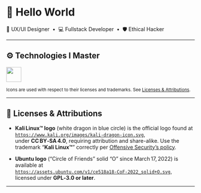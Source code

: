 <h1 align="left">👋 Hello World</h1>

<p align="left">
  🎨 UX/UI Designer &nbsp;•&nbsp; 💻 Fullstack Developer &nbsp;•&nbsp; 🛡️ Ethical Hacker
</p>

---

<h2 align="left">⚙️ Technologies I Master</h2>

<p align="left">
  <img src="https://skillicons.dev/icons?i=figma,xd,illustrator,react,typescript,python,django,flask,linux,kali,ubuntu" height="40"/>
</p>

<p align="left">
  <sub>Icons are used with respect to their licenses and trademarks. See <a href="#licenses">Licenses & Attributions</a>.</sub>
</p>

---

<h2 align="left">📝 Licenses & Attributions <a name="licenses"></a></h2>

- **Kali Linux™ logo** (white dragon in blue circle) is the official logo found at  
  [`https://www.kali.org/images/kali-dragon-icon.svg`](https://www.kali.org/images/kali-dragon-icon.svg),  
  under **CC BY‑SA 4.0**, requiring attribution and share-alike. Use the trademark “**Kali Linux™**” correctly per [Offensive Security’s policy](https://www.offensive-security.com/).

- **Ubuntu logo** (“Circle of Friends” solid “O” since March 17, 2022) is available at  
  [`https://assets.ubuntu.com/v1/ce518a18-CoF-2022_solid+O.svg`](https://assets.ubuntu.com/v1/ce518a18-CoF-2022_solid+O.svg),  
  licensed under **GPL‑3.0 or later**.

---
